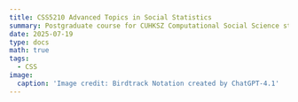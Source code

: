 ```yaml
---
title: CSS5210 Advanced Topics in Social Statistics
summary: Postgraduate course for CUHKSZ Computational Social Science students
date: 2025-07-19
type: docs
math: true
tags:
  - CSS
image:
  caption: 'Image credit: Birdtrack Notation created by ChatGPT-4.1'
---
```


